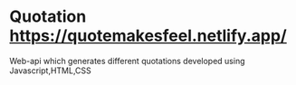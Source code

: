 # Quotation  https://quotemakesfeel.netlify.app/
Web-api which generates different quotations developed using  Javascript,HTML,CSS
